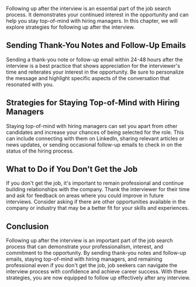 
Following up after the interview is an essential part of the job search process. It demonstrates your continued interest in the opportunity and can help you stay top-of-mind with hiring managers. In this chapter, we will explore strategies for following up after the interview.

Sending Thank-You Notes and Follow-Up Emails
--------------------------------------------

Sending a thank-you note or follow-up email within 24-48 hours after the interview is a best practice that shows appreciation for the interviewer's time and reiterates your interest in the opportunity. Be sure to personalize the message and highlight specific aspects of the conversation that resonated with you.

Strategies for Staying Top-of-Mind with Hiring Managers
-------------------------------------------------------

Staying top-of-mind with hiring managers can set you apart from other candidates and increase your chances of being selected for the role. This can include connecting with them on LinkedIn, sharing relevant articles or news updates, or sending occasional follow-up emails to check in on the status of the hiring process.

What to Do if You Don't Get the Job
-----------------------------------

If you don't get the job, it's important to remain professional and continue building relationships with the company. Thank the interviewer for their time and ask for feedback on areas where you could improve in future interviews. Consider asking if there are other opportunities available in the company or industry that may be a better fit for your skills and experiences.

Conclusion
----------

Following up after the interview is an important part of the job search process that can demonstrate your professionalism, interest, and commitment to the opportunity. By sending thank-you notes and follow-up emails, staying top-of-mind with hiring managers, and remaining professional even if you don't get the job, job seekers can navigate the interview process with confidence and achieve career success. With these strategies, you are now equipped to follow up effectively after any interview.

